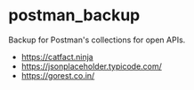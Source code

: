 # postman_backup

Backup for Postman's collections for open APIs.

- https://catfact.ninja
- https://jsonplaceholder.typicode.com/
- https://gorest.co.in/

